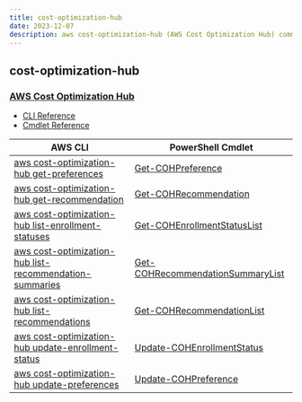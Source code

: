 ```yaml
---
title: cost-optimization-hub
date: 2023-12-07
description: aws cost-optimization-hub (AWS Cost Optimization Hub) command/cmdlet list.
---
```


## cost-optimization-hub

### [AWS Cost Optimization Hub](https://aws.amazon.com/aws-cost-management/cost-optimization-hub/)

* [CLI Reference](https://awscli.amazonaws.com/v2/documentation/api/latest/reference/cost-optimization-hub/index.html)
* [Cmdlet Reference](https://docs.aws.amazon.com/powershell/latest/reference/items/CostOptimizationHub_cmdlets.html)

|AWS CLI|PowerShell Cmdlet|
|----|----|
|[aws cost-optimization-hub get-preferences](https://awscli.amazonaws.com/v2/documentation/api/latest/reference/cost-optimization-hub/get-preferences.html)|[Get-COHPreference](https://docs.aws.amazon.com/powershell/latest/reference/items/Get-COHPreference.html)|
|[aws cost-optimization-hub get-recommendation](https://awscli.amazonaws.com/v2/documentation/api/latest/reference/cost-optimization-hub/get-recommendation.html)|[Get-COHRecommendation](https://docs.aws.amazon.com/powershell/latest/reference/items/Get-COHRecommendation.html)|
|[aws cost-optimization-hub list-enrollment-statuses](https://awscli.amazonaws.com/v2/documentation/api/latest/reference/cost-optimization-hub/list-enrollment-statuses.html)|[Get-COHEnrollmentStatusList](https://docs.aws.amazon.com/powershell/latest/reference/items/Get-COHEnrollmentStatusList.html)|
|[aws cost-optimization-hub list-recommendation-summaries](https://awscli.amazonaws.com/v2/documentation/api/latest/reference/cost-optimization-hub/list-recommendation-summaries.html)|[Get-COHRecommendationSummaryList](https://docs.aws.amazon.com/powershell/latest/reference/items/Get-COHRecommendationSummaryList.html)|
|[aws cost-optimization-hub list-recommendations](https://awscli.amazonaws.com/v2/documentation/api/latest/reference/cost-optimization-hub/list-recommendations.html)|[Get-COHRecommendationList](https://docs.aws.amazon.com/powershell/latest/reference/items/Get-COHRecommendationList.html)|
|[aws cost-optimization-hub update-enrollment-status](https://awscli.amazonaws.com/v2/documentation/api/latest/reference/cost-optimization-hub/update-enrollment-status.html)|[Update-COHEnrollmentStatus](https://docs.aws.amazon.com/powershell/latest/reference/items/Update-COHEnrollmentStatus.html)|
|[aws cost-optimization-hub update-preferences](https://awscli.amazonaws.com/v2/documentation/api/latest/reference/cost-optimization-hub/update-preferences.html)|[Update-COHPreference](https://docs.aws.amazon.com/powershell/latest/reference/items/Update-COHPreference.html)|

